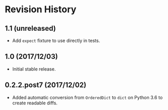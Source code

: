 # Revision History

## 1.1 (unreleased)

- Add `expect` fixture to use directly in tests.

## 1.0 (2017/12/03)

- Initial stable release.

## 0.2.2.post7 (2017/12/02)

 - Added automatic conversion from `OrderedDict` to `dict` on Python 3.6 to create readable diffs.
